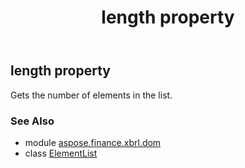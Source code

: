 ﻿---
title: length property
second_title: Aspose.Finance for Python via .NET API References
description: 
type: docs
weight: 40
url: /python-net/aspose.finance.xbrl.dom/elementlist/length/
is_root: false
---

## length property


Gets the number of elements in the list.

### See Also
* module [aspose.finance.xbrl.dom](../../)
* class [ElementList](/finance/python-net/aspose.finance.xbrl.dom/elementlist)
